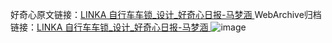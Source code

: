 好奇心原文链接：[LINKA 自行车车锁_设计_好奇心日报-马梦涵 ](https://www.qdaily.com/articles/10511.html)
WebArchive归档链接：[LINKA 自行车车锁_设计_好奇心日报-马梦涵 ](http://web.archive.org/web/20190623160458/https://www.qdaily.com/articles/10511.html)
![image](http://ww3.sinaimg.cn/large/007d5XDply1g3wfqbm3zqj30u023fgz2)